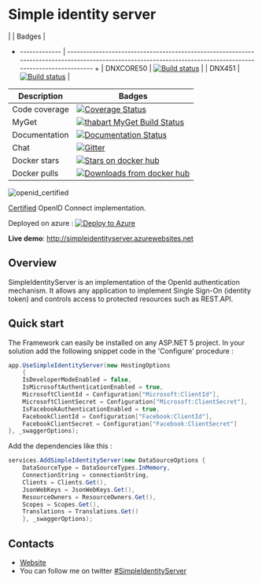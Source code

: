 # Simple identity server

|               | Badges                                                                                                                                                       |
+ ------------- | ------------------------------------------------------------------------------------------------------------------------------------------------------------ +
| DNXCORE50     | [![Build status](https://ci.appveyor.com/api/projects/status/ctvpsd79ovexlsdb?svg=true)](https://ci.appveyor.com/project/thabart/simpleidentityserver)       |
| DNX451        | [![Build status](https://ci.appveyor.com/api/projects/status/5s8llake103d74s3?svg=true)](https://ci.appveyor.com/project/thabart/simpleidentityserver-scfab) |

| Description   | Badges                                                                                                                                                                                       |
| ------------- | -------------------------------------------------------------------------------------------------------------------------------------------------------------------------------------------- |
| Code coverage | [![Coverage Status](https://coveralls.io/repos/thabart/SimpleIdentityServer/badge.svg?branch=master&service=github)](https://coveralls.io/github/thabart/SimpleIdentityServer?branch=master) |
| MyGet         | [![thabart MyGet Build Status](https://www.myget.org/BuildSource/Badge/thabart?identifier=a03dadd0-d105-4bb7-88d6-4cb4271dbb07)](https://www.myget.org/)                                     |
| Documentation | [![Documentation Status](https://readthedocs.org/projects/simpleidentityserver/badge/?version=latest)](http://simpleidentityserver.readthedocs.org/en/latest/?badge=latest)                  |
| Chat          | [![Gitter](https://badges.gitter.im/Join%20Chat.svg)](https://gitter.im/thabart/SimpleIdentityServer?utm_source=badge&utm_medium=badge&utm_campaign=pr-badge)                                |
| Docker stars  | [![Stars on docker hub](https://img.shields.io/docker/stars/identitycontrib/identityserver.svg)](https://hub.docker.com/r/identitycontrib/identityserver/)                                   |
| Docker pulls  | [![Downloads from docker hub](https://img.shields.io/docker/pulls/identitycontrib/identityserver.svg)](https://hub.docker.com/r/identitycontrib/identityserver/)                             |


![openid_certified](https://cloud.githubusercontent.com/assets/1454075/7611268/4d19de32-f97b-11e4-895b-31b2455a7ca6.png)

[Certified](http://openid.net/certification/) OpenID Connect implementation.

Deployed on azure : [![Deploy to Azure](http://azuredeploy.net/deploybutton.png)](https://azuredeploy.net/)

__Live demo__: http://simpleidentityserver.azurewebsites.net

## Overview

SimpleIdentityServer is an implementation of the OpenId authentication mechanism. It allows any application to implement Single Sign-On (identity token) and controls access to protected resources such as REST.API.

## Quick start

The Framework can easily be installed on any ASP.NET 5 project. 
In your solution add the following snippet code in the 'Configure' procedure :

```csharp
app.UseSimpleIdentityServer(new HostingOptions
    {
    IsDeveloperModeEnabled = false,
    IsMicrosoftAuthenticationEnabled = true,
    MicrosoftClientId = Configuration["Microsoft:ClientId"],
    MicrosoftClientSecret = Configuration["Microsoft:ClientSecret"],
    IsFacebookAuthenticationEnabled = true,
    FacebookClientId = Configuration["Facebook:ClientId"],
	FacebookClientSecret = Configuration["Facebook:ClientSecret"]
}, _swaggerOptions);
```

Add the dependencies like this :

```csharp
services.AddSimpleIdentityServer(new DataSourceOptions {
	DataSourceType = DataSourceTypes.InMemory,
    ConnectionString = connectionString,
    Clients = Clients.Get(),
    JsonWebKeys = JsonWebKeys.Get(),
    ResourceOwners = ResourceOwners.Get(),
    Scopes = Scopes.Get(),
	Translations = Translations.Get()
    }, _swaggerOptions);
```

## Contacts
* [Website](http://thabart.github.io/SimpleIdentityServer)
* You can follow me on twitter [#SimpleIdentityServer](https://twitter.com/simpleidserver)